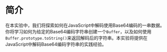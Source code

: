 # 简介

在本实验中，我们将探索如何在JavaScript中解码使用Base64编码的一串数据。你将学习如何为给定的Base64编码字符串创建一个`Buffer`，以及如何使用`Buffer.prototype.toString()`来返回解码后的字符串。本实验将提供在JavaScript中解码Base64编码字符串的实践经验。
